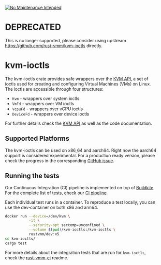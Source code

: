 [![No Maintenance Intended](http://unmaintained.tech/badge.svg)](http://unmaintained.tech/)

# DEPRECATED

This is no longer supported, please consider using upstream
https://github.com/rust-vmm/kvm-ioctls directly.

# kvm-ioctls

The kvm-ioctls crate provides safe wrappers over the
[KVM API](https://www.kernel.org/doc/Documentation/virtual/kvm/api.txt), a set
of ioctls used for creating and configuring Virtual Machines (VMs) on Linux.
The ioctls are accessible through four structures:
- `Kvm` - wrappers over system ioctls
- `VmFd` - wrappers over VM ioctls
- `VcpuFd` - wrappers over vCPU ioctls
- `DeviceFd` - wrappers over device ioctls

For further details check the
[KVM API](https://www.kernel.org/doc/Documentation/virtual/kvm/api.txt) as well
as the code documentation.

## Supported Platforms

The kvm-ioctls can be used on x86_64 and aarch64. Right now the aarch64 support
is considered experimental. For a production ready version, please check the
progress in the corresponding
[GitHub issue](https://github.com/rust-vmm/kvm-ioctls/issues/8).

## Running the tests

Our Continuous Integration (CI) pipeline is implemented on top of
[Buildkite](https://buildkite.com/).
For the complete list of tests, check our
[CI pipeline](https://buildkite.com/rust-vmm/kvm-ioctls-ci).

Each individual test runs in a container. To reproduce a test locally, you can
use the dev-container on both x86 and arm64.

```bash
docker run --device=/dev/kvm \
           -it \
           --security-opt seccomp=unconfined \
           --volume $(pwd)/kvm-ioctls:/kvm-ioctls \
           rustvmm/dev:v5
cd kvm-ioctls/
cargo test
```

For more details about the integration tests that are run for `kvm-ioctls`,
check the [rust-vmm-ci](https://github.com/rust-vmm/rust-vmm-ci) readme.
